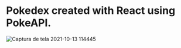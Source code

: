 # Pokedex created with React using PokeAPI.


![Captura de tela 2021-10-13 114445](https://user-images.githubusercontent.com/57202563/137156890-2325159d-1bd4-4e0e-b1d6-c6fb67ef953d.png)
